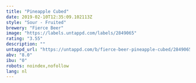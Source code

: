 ```yaml
---
title: "Pineapple Cubed"
date: 2019-02-10T12:35:09.102113Z
style: "Sour - Fruited"
brewery: "Fierce Beer"
image: "https://labels.untappd.com/labels/2849065"
rating: "3.55"
description: ""
untappd_url: "https://untappd.com/b/fierce-beer-pineapple-cubed/2849065"
abv: "8.0"
ibu: "0"
robots: noindex,nofollow
lang: nl
---
```

